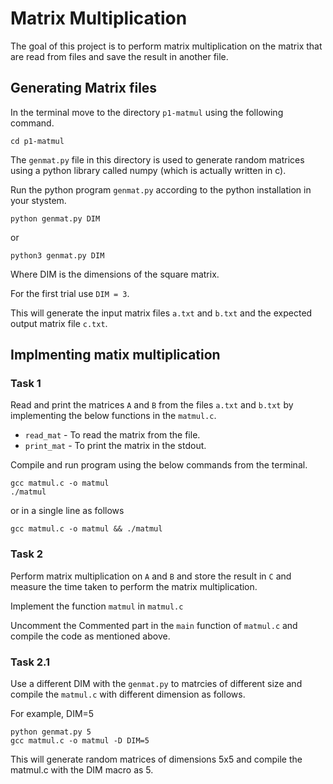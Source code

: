 # Matrix Multiplication

The goal of this project is to perform matrix multiplication on the matrix that are read from files and save the result in another file.

## Generating Matrix files

In the terminal move to the directory `p1-matmul` using the following command.

```
cd p1-matmul
```

The `genmat.py` file in this directory is used to generate random matrices using a python library called numpy (which is actually written in c).

Run the python program `genmat.py` according to the python installation in your stystem.

```
python genmat.py DIM
```

or

```
python3 genmat.py DIM
```

Where DIM is the dimensions of the square matrix.

For the first trial use `DIM = 3`.

This will generate the input matrix files `a.txt` and `b.txt` and the expected output matrix file `c.txt`.

## Implmenting matix multiplication

### Task 1

Read and print the matrices `A` and `B` from the files `a.txt` and `b.txt` by implementing the below functions in the `matmul.c`.

- `read_mat` - To read the matrix from the file.
- `print_mat` - To print the matrix in the stdout.

Compile and run program using the below commands from the terminal.

```
gcc matmul.c -o matmul
./matmul
```

or in a single line as follows

```
gcc matmul.c -o matmul && ./matmul
```

### Task 2

Perform matrix multiplication on `A` and `B` and store the result in `C` and measure the time taken to perform the matrix multiplication.

Implement the function `matmul` in `matmul.c`

Uncomment the Commented part in the `main` function of `matmul.c` and compile the code as mentioned above.

### Task 2.1

Use a different DIM with the `genmat.py` to matrcies of different size and compile the `matmul.c` with different dimension as follows.

For example, DIM=5

```
python genmat.py 5
gcc matmul.c -o matmul -D DIM=5
```

This will generate random matrices of dimensions 5x5 and compile the matmul.c with the DIM macro as 5.
